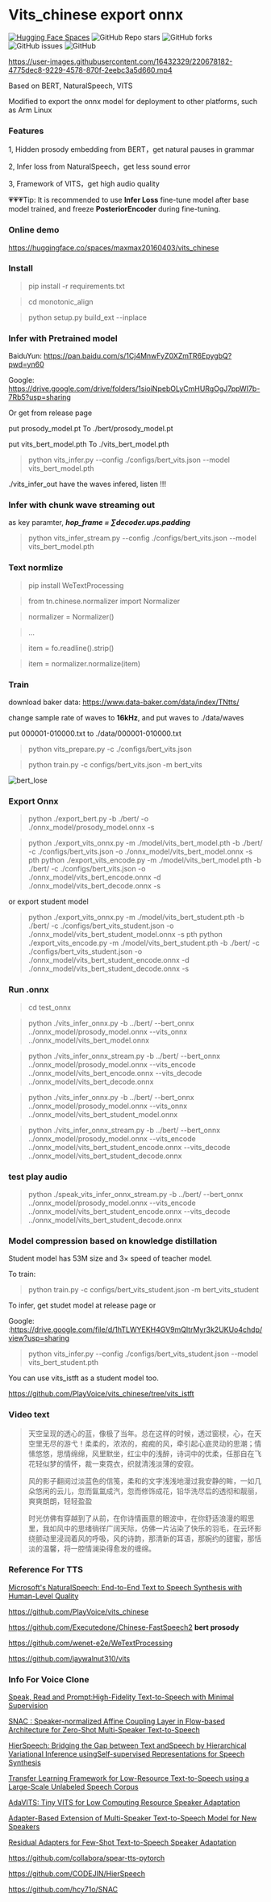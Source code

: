 # Vits_chinese export onnx

[![Hugging Face Spaces](https://img.shields.io/badge/%F0%9F%A4%97%20Hugging%20Face-Spaces-blue)](https://huggingface.co/spaces/maxmax20160403/vits_chinese)
<img alt="GitHub Repo stars" src="https://img.shields.io/github/stars/PlayVoice/vits_chinese">
<img alt="GitHub forks" src="https://img.shields.io/github/forks/PlayVoice/vits_chinese">
<img alt="GitHub issues" src="https://img.shields.io/github/issues/PlayVoice/vits_chinese">
<img alt="GitHub" src="https://img.shields.io/github/license/PlayVoice/vits_chinese">

https://user-images.githubusercontent.com/16432329/220678182-4775dec8-9229-4578-870f-2eebc3a5d660.mp4


Based on BERT, NaturalSpeech, VITS

Modified to export the onnx model for deployment to other platforms, such as Arm Linux

### Features
1, Hidden prosody embedding from BERT，get natural pauses in grammar

2, Infer loss from NaturalSpeech，get less sound error

3, Framework of VITS，get high audio quality

:heartpulse::heartpulse::heartpulse:Tip: It is recommended to use **Infer Loss** fine-tune model after base model trained, and freeze **PosteriorEncoder** during fine-tuning.

### Online demo
https://huggingface.co/spaces/maxmax20160403/vits_chinese

### Install

> pip install -r requirements.txt

> cd monotonic_align

> python setup.py build_ext --inplace

### Infer with Pretrained model

BaiduYun: https://pan.baidu.com/s/1Cj4MnwFyZ0XZmTR6EpygbQ?pwd=yn60

Google: https://drive.google.com/drive/folders/1sioiNpebOLyCmHURgOgJ7ppWI7b-7Rb5?usp=sharing

Or get from release page

put prosody_model.pt To ./bert/prosody_model.pt

put vits_bert_model.pth To ./vits_bert_model.pth

> python vits_infer.py --config ./configs/bert_vits.json --model vits_bert_model.pth

./vits_infer_out have the waves infered, listen !!!

### Infer with chunk wave streaming out

as key paramter, ***hop_frame = ∑decoder.ups.padding***

> python vits_infer_stream.py --config ./configs/bert_vits.json --model vits_bert_model.pth

### Text normlize

> pip install WeTextProcessing

> from tn.chinese.normalizer import Normalizer

> normalizer = Normalizer()

> ...

> item = fo.readline().strip()

> item = normalizer.normalize(item)

### Train
download baker data: https://www.data-baker.com/data/index/TNtts/

change sample rate of waves to **16kHz**, and put waves to ./data/waves

put 000001-010000.txt to ./data/000001-010000.txt

> python vits_prepare.py -c ./configs/bert_vits.json

> python train.py -c configs/bert_vits.json -m bert_vits


![bert_lose](https://user-images.githubusercontent.com/16432329/220883346-c382bea2-1d2f-4a16-b797-2f9e2d2fb639.png)
### Export Onnx

> python ./export_bert.py -b ./bert/ -o ./onnx_model/prosody_model.onnx -s

> python ./export_vits_onnx.py -m ./model/vits_bert_model.pth -b ./bert/ -c ./configs/bert_vits.json -o ./onnx_model/vits_bert_model.onnx  -s
pth
> python ./export_vits_encode.py -m ./model/vits_bert_model.pth -b ./bert/ -c ./configs/bert_vits.json -o ./onnx_model/vits_bert_encode.onnx -d ./onnx_model/vits_bert_decode.onnx -s

or export student model

> python ./export_vits_onnx.py -m ./model/vits_bert_student.pth -b ./bert/ -c ./configs/bert_vits_student.json -o ./onnx_model/vits_bert_student_model.onnx  -s
pth
> python ./export_vits_encode.py -m ./model/vits_bert_student.pth -b ./bert/ -c ./configs/bert_vits_student.json -o ./onnx_model/vits_bert_student_encode.onnx -d ./onnx_model/vits_bert_student_decode.onnx -s

### Run .onnx
> cd test_onnx

> python ./vits_infer_onnx.py  -b ../bert/  --bert_onnx ../onnx_model/prosody_model.onnx --vits_onnx ../onnx_model/vits_bert_model.onnx 

> python ./vits_infer_onnx_stream.py  -b ../bert/  --bert_onnx ../onnx_model/prosody_model.onnx --vits_encode ../onnx_model/vits_bert_encode.onnx --vits_decode ../onnx_model/vits_bert_decode.onnx

> python ./vits_infer_onnx.py  -b ../bert/  --bert_onnx ../onnx_model/prosody_model.onnx --vits_onnx ../onnx_model/vits_bert_student_model.onnx 

> python ./vits_infer_onnx_stream.py  -b ../bert/  --bert_onnx ../onnx_model/prosody_model.onnx --vits_encode ../onnx_model/vits_bert_student_encode.onnx --vits_decode ../onnx_model/vits_bert_student_decode.onnx

### test play audio
> python ./speak_vits_infer_onnx_stream.py  -b ../bert/  --bert_onnx ../onnx_model/prosody_model.onnx --vits_encode ../onnx_model/vits_bert_student_encode.onnx --vits_decode ../onnx_model/vits_bert_student_decode.onnx
### Model compression based on knowledge distillation
Student model has 53M size and 3× speed of teacher model.

To train:

> python train.py -c configs/bert_vits_student.json -m bert_vits_student

To infer, get studet model at release page or 

Google: :https://drive.google.com/file/d/1hTLWYEKH4GV9mQltrMyr3k2UKUo4chdp/view?usp=sharing

> python vits_infer.py --config ./configs/bert_vits_student.json --model vits_bert_student.pth

You can use vits_istft as a student model too.

https://github.com/PlayVoice/vits_chinese/tree/vits_istft

### Video text
> 天空呈现的透心的蓝，像极了当年。总在这样的时候，透过窗棂，心，在天空里无尽的游弋！柔柔的，浓浓的，痴痴的风，牵引起心底灵动的思潮；情愫悠悠，思情绵绵，风里默坐，红尘中的浅醉，诗词中的优柔，任那自在飞花轻似梦的情怀，裁一束霓衣，织就清浅淡薄的安寂。
> 
> 风的影子翻阅过淡蓝色的信笺，柔和的文字浅浅地漫过我安静的眸，一如几朵悠闲的云儿，忽而氤氲成汽，忽而修饰成花，铅华洗尽后的透彻和靓丽，爽爽朗朗，轻轻盈盈
> 
> 时光仿佛有穿越到了从前，在你诗情画意的眼波中，在你舒适浪漫的暇思里，我如风中的思绪徜徉广阔天际，仿佛一片沾染了快乐的羽毛，在云环影绕颤动里浸润着风的呼吸，风的诗韵，那清新的耳语，那婉约的甜蜜，那恬淡的温馨，将一腔情澜染得愈发的缠绵。

### Reference For TTS
[Microsoft's NaturalSpeech: End-to-End Text to Speech Synthesis with Human-Level Quality](https://arxiv.org/abs/2205.04421)

https://github.com/PlayVoice/vits_chinese

https://github.com/Executedone/Chinese-FastSpeech2 **bert prosody**

https://github.com/wenet-e2e/WeTextProcessing

https://github.com/jaywalnut310/vits




### Info For Voice Clone
[Speak, Read and Prompt:High-Fidelity Text-to-Speech with Minimal Supervision](https://arxiv.org/abs/2302.03540)

[SNAC : Speaker-normalized Affine Coupling Layer in Flow-based Architecture for Zero-Shot Multi-Speaker Text-to-Speech](https://arxiv.org/pdf/2211.16866.pdf)

[HierSpeech: Bridging the Gap between Text andSpeech by Hierarchical Variational Inference usingSelf-supervised Representations for Speech Synthesis](https://openreview.net/forum?id=awdyRVnfQKX)

[Transfer Learning Framework for Low-Resource Text-to-Speech using a Large-Scale Unlabeled Speech Corpus](https://github.com/hcy71o/TransferTTS)

[AdaVITS: Tiny VITS for Low Computing Resource Speaker Adaptation](https://arxiv.org/abs/2206.00208)

[Adapter-Based Extension of Multi-Speaker Text-to-Speech Model for New Speakers](https://arxiv.org/abs/2211.00585)

[Residual Adapters for Few-Shot Text-to-Speech Speaker Adaptation](https://arxiv.org/abs/2210.15868)

https://github.com/collabora/spear-tts-pytorch

https://github.com/CODEJIN/HierSpeech

https://github.com/hcy71o/SNAC
